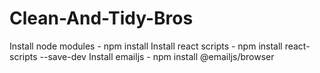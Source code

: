 # Clean-And-Tidy-Bros

Install node modules -  npm install
Install react scripts - npm install react-scripts --save-dev
Install emailjs - npm install @emailjs/browser
